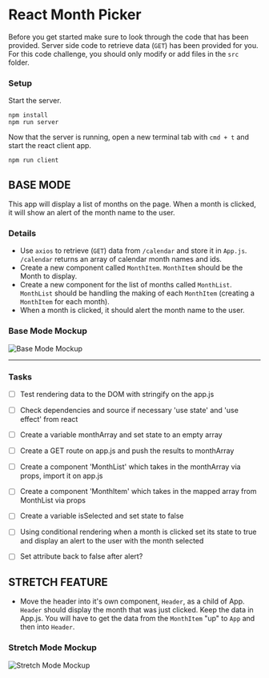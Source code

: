 # React Month Picker

Before you get started make sure to look through the code that has been provided. Server side code to retrieve data (`GET`) has been provided for you. For this code challenge, you should only modify or add files in the `src` folder.

### Setup

Start the server.

```
npm install
npm run server
```

Now that the server is running, open a new terminal tab with `cmd + t` and start the react client app.

```
npm run client
```

## BASE MODE

This app will display a list of months on the page. When a month is clicked, it will show an alert of the month name to the user.

### Details

- Use `axios` to retrieve (`GET`) data from `/calendar` and store it in `App.js`. `/calendar` returns an array of calendar month names and ids.
- Create a new component called `MonthItem`. `MonthItem` should be the Month to display.
- Create a new component for the list of months called `MonthList`. `MonthList` should be handling the making of each `MonthItem` (creating a `MonthItem` for each month).
- When a month is clicked, it should alert the month name to the user.


### Base Mode Mockup

![Base Mode Mockup](wireframes/base-solution.gif)

---

### Tasks
- [ ] Test rendering data to the DOM with stringify on the app.js
- [ ] Check dependencies and source if necessary 'use state' and 'use effect' from react
- [ ] Create a variable monthArray and set state to an empty array
- [ ] Create a GET route on app.js and push the results to monthArray
- [ ] Create a component 'MonthList' which takes in the monthArray via props, import it on app.js
- [ ] Create a component 'MonthItem' which takes in the mapped array from MonthList via props
- [ ] Create a variable isSelected and set state to false
- [ ] Using conditional rendering when a month is clicked set its state to true and display an alert
        to the user with the month selected
- [ ] Set attribute back to false after alert? 


## STRETCH FEATURE

- Move the header into it's own component, `Header`, as a child of App. `Header` should display the month that was just clicked. Keep the data in App.js. You will have to get the data from the `MonthItem` "up" to `App` and then into `Header`.

### Stretch Mode Mockup

![Stretch Mode Mockup](wireframes/stretch-solution.gif)
